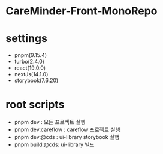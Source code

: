 # CareMinder-Front-MonoRepo

# settings

- pnpm(9.15.4)
- turbo(2.4.0)
- react(19.0.0)
- nextJs(14.1.0)
- storybook(7.6.20)

# root scripts

- pnpm dev : 모든 프로젝트 실행
- pnpm dev:careflow : careflow 프로젝트 실행
- pnpm dev:@cds : ui-library storybook 실행
- pnpm build:@cds: ui-library 빌드
